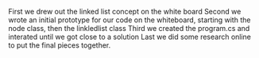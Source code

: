 ﻿First we drew out the linked list concept on the white board
Second we wrote an initial prototype for our code on the whiteboard, starting with the node class, then the linkledlist class
Third we created the program.cs and interated until we got close to a solution
Last we did some research online to put the final pieces together.